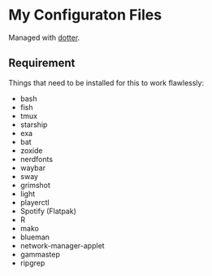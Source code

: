 # My Configuraton Files

Managed with [dotter](https://github.com/SuperCuber/dotter).

## Requirement

Things that need to be installed for this to work flawlessly:
- bash
- fish
- tmux
- starship
- exa
- bat
- zoxide
- nerdfonts
- waybar
- sway
- grimshot
- light
- playerctl
- Spotify (Flatpak)
- R
- mako
- blueman
- network-manager-applet
- gammastep
- ripgrep
